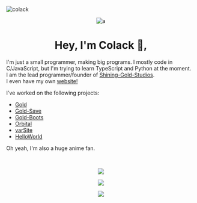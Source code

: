 <p align="left"> <img src="https://komarev.com/ghpvc/?username=colack&label=Profile%20views&color=0e75b6&style=flat" alt="colack" /> </p> 

<p align="center"> <img src="https://c.tenor.com/ODSOi541axsAAAAC/joseph-joseph-joestar.gif" alt="a" /> </p>

<h1 align="center">Hey, I'm Colack 👋,</h1>

I'm just a small programmer, making big programs. I mostly code in C/JavaScript, but I'm trying to learn TypeScript and Python at the moment.    
I am the lead programmer/founder of [Shining-Gold-Studios](https://github.com/Shining-Gold-Studios).  
I even have my own [website!](https://colack.github.io)

I've worked on the following projects: 

* [Gold](https://github.com/Shining-Gold-Studios/Gold-Language)
* [Gold-Save](https://github.com/Shining-Gold-Studios/Gold-Save)
* [Gold-Boots](https://github.com/Shining-Gold-Studios/Gold-Boots)
* [Orbital](https://github.com/Colack/Orbital)
* [varSite](https://github.com/Colack/varSite)
* [HelloWorld](https://github.com/Colack/HelloWorld)

Oh yeah, I'm also a huge anime fan.     

<br>
   
    
<p align="center"> <img src="https://github-readme-stats.vercel.app/api?username=Colack&show_icons=true"/> </p>

<p align="center"> <img src="https://github-readme-stats.vercel.app/api/top-langs?username=colack&show_icons=true&locale=en&layout=compact"/></p>

<p align="center"> <img src="https://github-profile-trophy.vercel.app/?username=Colack&column=-1"/> </p>
